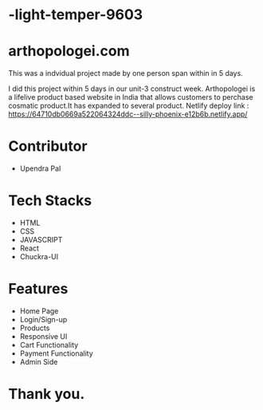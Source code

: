 # -light-temper-9603
# arthopologei.com

This was a indvidual project made by one person span within in 5 days.

I did this project within 5 days in our unit-3 construct week. Arthopologei is a lifelive product based website  in India that allows customers to perchase cosmatic product.It has expanded to several product.
Netlify deploy link : https://64710db0669a522064324ddc--silly-phoenix-e12b6b.netlify.app/
<h1>Contributor</h1>
<ul>
<li>Upendra Pal</li>
</ul>

<h1>Tech Stacks</h1>

<ul>
<li>HTML</li>
<li>CSS</li>
<li>JAVASCRIPT</li>
<li>React</li>
<li>Chuckra-UI</li>
</ul>

<h1>Features</h1>

<ul>
<li>Home Page</li>
<li>Login/Sign-up</li>
<li>Products</li>
<li>Responsive UI</li>
<li>Cart Functionality</li>
<li>Payment Functionality</li>
<li>Admin Side</li>
</ul>

<h1>Thank you.</h1>
